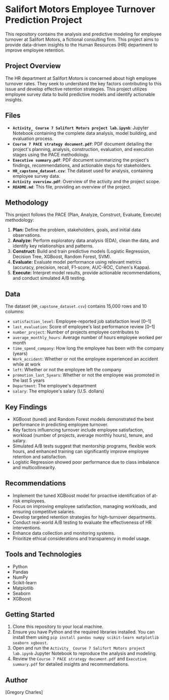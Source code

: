 # Salifort Motors Employee Turnover Prediction Project

This repository contains the analysis and predictive modeling for employee turnover at Salifort Motors, a fictional consulting firm. This project aims to provide data-driven insights to the Human Resources (HR) department to improve employee retention.

## Project Overview

The HR department at Salifort Motors is concerned about high employee turnover rates. They seek to understand the key factors contributing to this issue and develop effective retention strategies. This project utilizes employee survey data to build predictive models and identify actionable insights.

## Files

* **`Activity_ Course 7 Salifort Motors project lab.ipynb`**: Jupyter Notebook containing the complete data analysis, model building, and evaluation process.
* **`Course 7 PACE strategy document.pdf`**: PDF document detailing the project's planning, analysis, construction, evaluation, and execution stages using the PACE methodology.
* **`Executive summary.pdf`**: PDF document summarizing the project's findings, recommendations, and actionable steps for stakeholders.
* **`HR_capstone_dataset.csv`**: The dataset used for analysis, containing employee survey data.
* **`Activity overview.pdf`**: Overview of the activity and the project scope.
* **`README.md`**: This file, providing an overview of the project.

## Methodology

This project follows the PACE (Plan, Analyze, Construct, Evaluate, Execute) methodology:

1.  **Plan:** Define the problem, stakeholders, goals, and initial data observations.
2.  **Analyze:** Perform exploratory data analysis (EDA), clean the data, and identify key relationships and patterns.
3.  **Construct:** Build and train predictive models (Logistic Regression, Decision Tree, XGBoost, Random Forest, SVM).
4.  **Evaluate:** Evaluate model performance using relevant metrics (accuracy, precision, recall, F1-score, AUC-ROC, Cohen's Kappa).
5.  **Execute:** Interpret model results, provide actionable recommendations, and conduct simulated A/B testing.

## Data

The dataset (`HR_capstone_dataset.csv`) contains 15,000 rows and 10 columns:

* `satisfaction_level`: Employee-reported job satisfaction level [0–1]
* `last_evaluation`: Score of employee's last performance review [0–1]
* `number_project`: Number of projects employee contributes to
* `average_monthly_hours`: Average number of hours employee worked per month
* `time_spend_company`: How long the employee has been with the company (years)
* `Work_accident`: Whether or not the employee experienced an accident while at work
* `left`: Whether or not the employee left the company
* `promotion_last_5years`: Whether or not the employee was promoted in the last 5 years
* `Department`: The employee's department
* `salary`: The employee's salary (U.S. dollars)

## Key Findings

* XGBoost (tuned) and Random Forest models demonstrated the best performance in predicting employee turnover.
* Key factors influencing turnover include employee satisfaction, workload (number of projects, average monthly hours), tenure, and salary.
* Simulated A/B tests suggest that mentorship programs, flexible work hours, and enhanced training can significantly improve employee retention and satisfaction.
* Logistic Regression showed poor performance due to class imbalance and multicollinearity.

## Recommendations

* Implement the tuned XGBoost model for proactive identification of at-risk employees.
* Focus on improving employee satisfaction, managing workloads, and ensuring competitive salaries.
* Develop targeted retention strategies for high-turnover departments.
* Conduct real-world A/B testing to evaluate the effectiveness of HR interventions.
* Enhance data collection and monitoring systems.
* Prioritize ethical considerations and transparency in model usage.

## Tools and Technologies

* Python
* Pandas
* NumPy
* Scikit-learn
* Matplotlib
* Seaborn
* XGBoost

## Getting Started

1.  Clone this repository to your local machine.
2.  Ensure you have Python and the required libraries installed. You can install them using `pip install pandas numpy scikit-learn matplotlib seaborn xgboost`.
3.  Open and run the `Activity_ Course 7 Salifort Motors project lab.ipynb` Jupyter Notebook to reproduce the analysis and modeling.
4.  Review the `Course 7 PACE strategy document.pdf` and `Executive summary.pdf` for detailed insights and recommendations.

## Author

[Gregory Charles]
